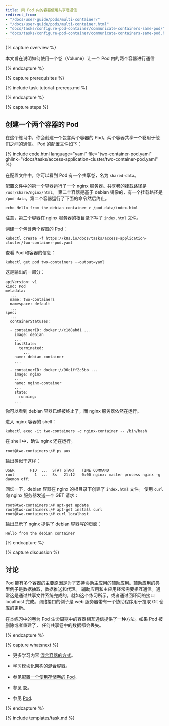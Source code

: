 ```yaml
---
title: 同 Pod 内的容器使用共享卷通信
redirect_from:
- "/docs/user-guide/pods/multi-container/"
- "/docs/user-guide/pods/multi-container.html"
- "docs/tasks/configure-pod-container/communicate-containers-same-pod/"
- "docs/tasks/configure-pod-container/communicate-containers-same-pod.html"
---
```

<!--
---
title: Communicate Between Containers in the Same Pod Using a Shared Volume
redirect_from:
- "/docs/user-guide/pods/multi-container/"
- "/docs/user-guide/pods/multi-container.html"
- "docs/tasks/configure-pod-container/communicate-containers-same-pod/"
- "docs/tasks/configure-pod-container/communicate-containers-same-pod.html"
---
-->

{% capture overview %}

<!-- This page shows how to use a Volume to communicate between two Containers running -->
<!-- in the same Pod. -->
本文旨在说明如何使用一个卷（Volume）让一个 Pod 内的两个容器进行通信

{% endcapture %}


{% capture prerequisites %}

{% include task-tutorial-prereqs.md %}

{% endcapture %}


{% capture steps %}

<!-- ##  Creating a Pod that runs two Containers -->
## 创建一个两个容器的 Pod

<!-- In this exercise, you create a Pod that runs two Containers. The two containers -->
<!-- share a Volume that they can use to communicate. Here is the configuration file -->
<!-- for the Pod: -->
在这个练习中，你会创建一个包含两个容器的 Pod。两个容器共享一个卷用于他们之间的通信。
Pod 的配置文件如下：

{% include code.html language="yaml" file="two-container-pod.yaml" ghlink="/docs/tasks/access-application-cluster/two-container-pod.yaml" %}

<!-- In the configuration file, you can see that the Pod has a Volume named -->
<!-- `shared-data`. -->
在配置文件中，你可以看到 Pod 有一个共享卷，名为 `shared-data`。

<!-- The first container listed in the configuration file runs an nginx server. The -->
<!-- mount path for the shared Volume is `/usr/share/nginx/html`. -->
<!-- The second container is based on the debian image, and has a mount path of -->
<!-- `/pod-data`. The second container runs the following command and then terminates. -->
配置文件中的第一个容器运行了一个 nginx 服务器。共享卷的挂载路径是 `/usr/share/nginx/html`。
第二个容器是基于 debian 镜像的，有一个挂载路径是 `/pod-data`。第二个容器运行了下面的命令然后终止。

    echo Hello from the debian container > /pod-data/index.html

<!-- Notice that the second container writes the `index.html` file in the root -->
<!-- directory of the nginx server. -->
注意，第二个容器在 nginx 服务器的根目录下写了 `index.html` 文件。

<!-- Create the Pod and the two Containers: -->
创建一个包含两个容器的 Pod：

    kubectl create -f https://k8s.io/docs/tasks/access-application-cluster/two-container-pod.yaml

<!-- View information about the Pod and the Containers: -->
查看 Pod 和容器的信息：

    kubectl get pod two-containers --output=yaml

<!-- Here is a portion of the output: -->
这是输出的一部分：

    apiVersion: v1
    kind: Pod
    metadata:
      ...
      name: two-containers
      namespace: default
      ...
    spec:
      ...
      containerStatuses:

      - containerID: docker://c1d8abd1 ...
        image: debian
        ...
        lastState:
          terminated:
            ...
        name: debian-container
        ...

      - containerID: docker://96c1ff2c5bb ...
        image: nginx
        ...
        name: nginx-container
        ...
        state:
          running:
        ...

<!-- You can see that the debian Container has terminated, and the nginx Container -->
<!-- is still running. -->
你可以看到 debian 容器已经被终止了，而 nginx 服务器依然在运行。

<!-- Get a shell to nginx Container: -->
进入 nginx 容器的 shell：

    kubectl exec -it two-containers -c nginx-container -- /bin/bash

<!-- In your shell, verify that nginx is running: -->
在 shell 中，确认 nginx 还在运行。

    root@two-containers:/# ps aux

<!-- The output is similar to this: -->
输出类似于这样：

    USER       PID  ...  STAT START   TIME COMMAND
    root         1  ...  Ss   21:12   0:00 nginx: master process nginx -g daemon off;

<!-- Recall that the debian Container created the `index.html` file in the nginx root -->
<!-- directory. Use `curl` to send a GET request to the nginx server: -->
回忆一下，debian 容器在 nginx 的根目录下创建了 `index.html` 文件。
使用 `curl` 向 nginx 服务器发送一个 GET 请求：

    root@two-containers:/# apt-get update
    root@two-containers:/# apt-get install curl
    root@two-containers:/# curl localhost

<!-- The output shows that nginx serves a web page written by the debian container: -->
输出显示了 nginx 提供了 debian 容器写的页面：

    Hello from the debian container

{% endcapture %}


{% capture discussion %}

<!-- ## Discussion -->
## 讨论

<!-- The primary reason that Pods can have multiple containers is to support -->
<!-- helper applications that assist a primary application. Typical examples of -->
<!-- helper applications are data pullers, data pushers, and proxies. -->
<!-- Helper and primary applications often need to communicate with each other. -->
<!-- Typically this is done through a shared filesystem, as shown in this exercise, -->
<!-- or through the loopback network interface, localhost. An example of this pattern is a -->
<!-- web server along with a helper program that polls a Git repository for new updates. -->
Pod 能有多个容器的主要原因是为了支持协助主应用的辅助应用。辅助应用的典型例子是数据抽取，数据推送和代理。
辅助应用和主应用经常需要相互通信。通常这是通过共享文件系统完成的，就如这个练习所示，或者通过回环网络接口
localhost 完成。网络接口的例子是 web 服务器带有一个协助程序用于拉取 Git 仓库的更新。

<!-- The Volume in this exercise provides a way for Containers to communicate during -->
<!-- the life of the Pod. If the Pod is deleted and recreated, any data stored in -->
<!-- the shared Volume is lost. -->
在本练习中的卷为 Pod 生命周期中的容器相互通信提供了一种方法。如果 Pod 被删除或者重建了，
任何共享卷中的数据都会丢失。

{% endcapture %}


{% capture whatsnext %}

<!-- * Learn more about -->
<!-- [patterns for composite containers](http://blog.kubernetes.io/2015/06/the-distributed-system-toolkit-patterns.html). -->
* 更多学习内容
[混合容器的方式](http://blog.kubernetes.io/2015/06/the-distributed-system-toolkit-patterns.html)。

<!-- * Learn about -->
<!-- [composite containers for modular architecture](http://www.slideshare.net/Docker/slideshare-burns). -->
* 学习[模块化架构的混合容器](http://www.slideshare.net/Docker/slideshare-burns)。

<!-- * See -->
<!-- [Configuring a Pod to Use a Volume for Storage](/docs/tasks/configure-pod-container/configure-volume-storage/). -->
* 参见[配置一个使用存储卷的 Pod](/docs/tasks/configure-pod-container/configure-volume-storage/)。

<!-- * See [Volume](/docs/api-reference/v1.6/#volume-v1-core). -->
* 参见 [卷](/docs/api-reference/v1.6/#volume-v1-core)。

<!-- * See [Pod](/docs/api-reference/v1.6/#pod-v1-core). -->
* 参见 [Pod](/docs/api-reference/v1.6/#pod-v1-core).

{% endcapture %}


{% include templates/task.md %}
